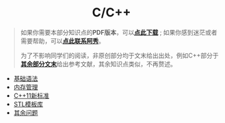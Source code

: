 <h1 align="center">C/C++</h1>


> 如果你需要本部分知识点的**PDF版本**，可以<font style="font-weight:bold; color:#4169E1;text-decoration:underline;">[点此下载](Doc/免费资源/逆袭进大厂PDF/Download.md)</font> ; 如果你感到迷茫或者需要帮助，可以<font style="font-weight:bold; color:#4169E1;text-decoration:underline;">[点此联系阿秀](Doc/Other/ContactMe/ContactMe.md#联系阿秀)</font>。
>
> 为了不影响同学们的阅读，非原创部分均于文末给出出处，例如C++部分于<font style="font-weight:bold; color:#4169E1;text-decoration:underline;">[其余部分文末](Doc/Knowledge/C++/其余问题/其余问题.md#reference)</font>给出参考文献，其余知识点类似，不再赘述。





- [基础语法](Doc/Knowledge/C++/基础语法/基础语法.md)
- [内存管理](Doc/Knowledge/C++/内存管理/内存管理.md)
- [C++11新标准](Doc/Knowledge/C++/C++11新标准/C++11新标准.md)
- [STL模板库](Doc/Knowledge/C++/STL模板库/STL模板库.md)
- [其余问题](Doc/Knowledge/C++/其余问题/其余问题.md)

